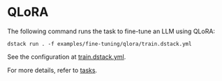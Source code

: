 # QLoRA

The following command runs the task to fine-tune an LLM using QLoRA:

```shell
dstack run . -f examples/fine-tuning/qlora/train.dstack.yml
```

See the configuration at [train.dstack.yml](train.dstack.yml).

For more details, refer to [tasks](https://dstack.ai/docs/concepts/tasks).

